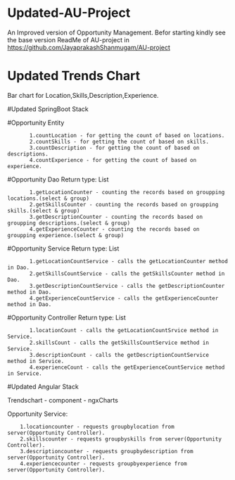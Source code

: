 # Updated-AU-Project
An Improved version of Opportunity Management.
Befor starting kindly see the base version ReadMe of AU-project in https://github.com/JayaprakashShanmugam/AU-project

# Updated Trends Chart
Bar chart for Location,Skills,Description,Experience.

#Updated SpringBoot Stack

#Opportunity Entity
    
           1.countLocation - for getting the count of based on locations.
           2.countSkills - for getting the count of based on skills.
           3.countDescription - for getting the count of based on descriptions.
           4.countExperience - for getting the count of based on experience.
           
#Opportunity Dao
           Return type: List<Opportunity>
  
           1.getLocationCounter - counting the records based on groupping locations.(select & group)
           2.getSkillsCounter - counting the records based on groupping skills.(select & group)
           3.getDescriptionCounter - counting the records based on groupping descriptions.(select & group)
           4.getExperienceCounter - counting the records based on groupping experience.(select & group)
   
#Opportunity Service
           Return type: List<Opportunity>
  
           1.getLocationCountService - calls the getLocationCounter method in Dao.
           2.getSkillsCountService - calls the getSkillsCounter method in Dao.
           3.getDescriptionCountService - calls the getDescriptionCounter method in Dao.
           4.getExperienceCountService - calls the getExperienceCounter method in Dao.
           
  #Opportunity Controller
           Return type: List<Opportunity>
  
           1.locationCount - calls the getLocationCountSrvice method in Service.
           2.skillsCount - calls the getSkillsCountService method in Service.
           3.descriptionCount - calls the getDescriptionCountService method in Service.
           4.experienceCount - calls the getExperienceCountService method in Service.
                    
 #Updated Angular Stack
 
 Trendschart - component - ngxCharts
 
 Opportunity Service:
 
        1.locationcounter - requests groupbylocation from server(Opportunity Controller).
        2.skillscounter - requests groupbyskills from server(Opportunity Controller).
        3.descriptioncounter - requests groupbydescription from server(Opportunity Controller).
        4.experiencecounter - requests groupbyexperience from server(Opportunity Controller).
    
  
